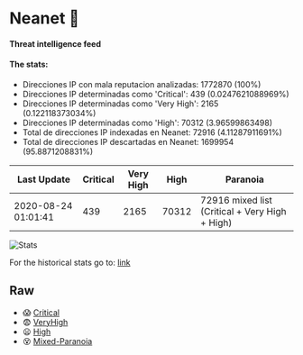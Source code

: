 # Neanet :hocho:
#### Threat intelligence feed
#### The stats:

- Direcciones IP con mala reputacion analizadas: 1772870 (100%)
- Direcciones IP determinadas como 'Critical':  439 (0.0247621088969%)
- Direcciones IP determinadas como 'Very High':  2165 (0.122118373034%)
- Direcciones IP determinadas como 'High':  70312 (3.96599863498)
- Total de direcciones IP indexadas en Neanet:  72916 (4.11287911691%)
- Total de direcciones IP descartadas en Neanet:  1699954 (95.8871208831%)

| Last Update | Critical | Very High | High | Paranoia |
| --- | --- | --- | --- | --- |
| 2020-08-24 01:01:41 | 439 | 2165 | 70312 | 72916 mixed list (Critical + Very High + High)|

![Stats](https://docs.google.com/spreadsheets/d/e/2PACX-1vSnaNMIXVabIpDJjufMlzH7poXnshF3mgd8Is1g9ytUEzVsP5my4Trn8f-xkoLLQ38xpL3HtmUexLo6/pubchart?oid=501124687&format=image)

For the historical stats go to: [link](/stats.csv)
## Raw
- :scream: [Critical](https://raw.githubusercontent.com/JavaGarcia/Neanet/master/blacklists/neanet_critical.txt)
- :fearful: [VeryHigh](https://raw.githubusercontent.com/JavaGarcia/Neanet/master/blacklists/neanet_veryHigh.txtt)
- :frowning: [High](https://raw.githubusercontent.com/JavaGarcia/Neanet/master/blacklists/neanet_high.txt)
- :dizzy_face: [Mixed-Paranoia](https://raw.githubusercontent.com/JavaGarcia/Neanet/master/blacklists/neanet_all.txt)



















































































































































































































































































































































































































